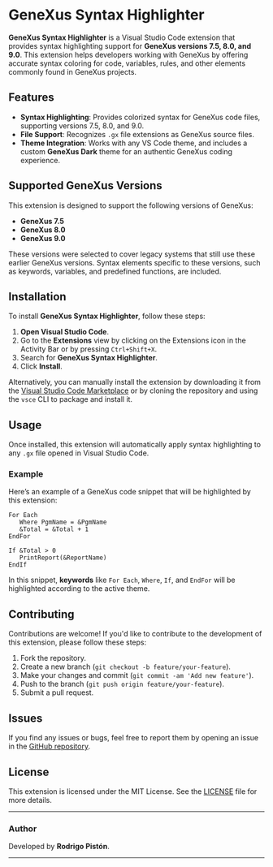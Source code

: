 # GeneXus Syntax Highlighter

**GeneXus Syntax Highlighter** is a Visual Studio Code extension that provides syntax highlighting support for **GeneXus versions 7.5, 8.0, and 9.0**. This extension helps developers working with GeneXus by offering accurate syntax coloring for code, variables, rules, and other elements commonly found in GeneXus projects.

## Features

- **Syntax Highlighting**: Provides colorized syntax for GeneXus code files, supporting versions 7.5, 8.0, and 9.0.
- **File Support**: Recognizes `.gx` file extensions as GeneXus source files.
- **Theme Integration**: Works with any VS Code theme, and includes a custom **GeneXus Dark** theme for an authentic GeneXus coding experience.

## Supported GeneXus Versions

This extension is designed to support the following versions of GeneXus:

- **GeneXus 7.5**
- **GeneXus 8.0**
- **GeneXus 9.0**

These versions were selected to cover legacy systems that still use these earlier GeneXus versions. Syntax elements specific to these versions, such as keywords, variables, and predefined functions, are included.

## Installation

To install **GeneXus Syntax Highlighter**, follow these steps:

1. **Open Visual Studio Code**.
2. Go to the **Extensions** view by clicking on the Extensions icon in the Activity Bar or by pressing `Ctrl+Shift+X`.
3. Search for **GeneXus Syntax Highlighter**.
4. Click **Install**.

Alternatively, you can manually install the extension by downloading it from the [Visual Studio Code Marketplace](https://marketplace.visualstudio.com/) or by cloning the repository and using the `vsce` CLI to package and install it.

## Usage

Once installed, this extension will automatically apply syntax highlighting to any `.gx` file opened in Visual Studio Code.

### Example

Here’s an example of a GeneXus code snippet that will be highlighted by this extension:

```genexus
For Each
   Where PgmName = &PgmName
   &Total = &Total + 1
EndFor

If &Total > 0
   PrintReport(&ReportName)
EndIf
```

In this snippet, **keywords** like `For Each`, `Where`, `If`, and `EndFor` will be highlighted according to the active theme.

## Contributing

Contributions are welcome! If you'd like to contribute to the development of this extension, please follow these steps:

1. Fork the repository.
2. Create a new branch (`git checkout -b feature/your-feature`).
3. Make your changes and commit (`git commit -am 'Add new feature'`).
4. Push to the branch (`git push origin feature/your-feature`).
5. Submit a pull request.

## Issues

If you find any issues or bugs, feel free to report them by opening an issue in the [GitHub repository](https://github.com/your-repo-url).

## License

This extension is licensed under the MIT License. See the [LICENSE](LICENSE) file for more details.

---

### Author

Developed by **Rodrigo Pistón**.

---